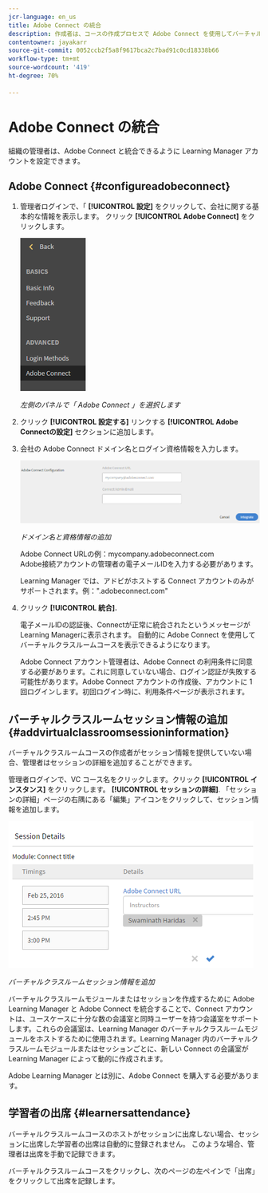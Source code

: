 ```yaml
---
jcr-language: en_us
title: Adobe Connect の統合
description: 作成者は、コースの作成プロセスで Adobe Connect を使用してバーチャルクラスルームコースを作成することができます。 Learning Manager アカウントで Adobe Connect を有効にするには、組織の管理者に連絡する必要があります。
contentowner: jayakarr
source-git-commit: 0052ccb2f5a8f9617bca2c7bad91c0cd18338b66
workflow-type: tm+mt
source-wordcount: '419'
ht-degree: 70%

---
```




# Adobe Connect の統合

組織の管理者は、Adobe Connect と統合できるように Learning Manager アカウントを設定できます。

## Adobe Connect {#configureadobeconnect}

1. 管理者ログインで、「 **[!UICONTROL 設定]** をクリックして、会社に関する基本的な情報を表示します。 クリック **[!UICONTROL Adobe Connect]** をクリックします。

   ![](assets/left-pane.png)

   *左側のパネルで「 Adobe Connect 」を選択します*

1. クリック **[!UICONTROL 設定する]** リンクする **[!UICONTROL Adobe Connectの設定]** セクションに追加します。

   <!--![](assets/configure-now-connect.png)-->

1. 会社の Adobe Connect ドメイン名とログイン資格情報を入力します。

   ![](assets/adobeconnect-config.png)

   *ドメイン名と資格情報の追加*

   Adobe Connect URLの例：mycompany.adobeconnect.com\
   Adobe接続アカウントの管理者の電子メールIDを入力する必要があります。

   Learning Manager では、アドビがホストする Connect アカウントのみがサポートされます。例：&quot;.adobeconnect.com&quot;

1. クリック **[!UICONTROL 統合].**

   電子メールIDの認証後、Connectが正常に統合されたというメッセージがLearning Managerに表示されます。 自動的に Adobe Connect を使用してバーチャルクラスルームコースを表示できるようになります。

   Adobe Connect アカウント管理者は、Adobe Connect の利用条件に同意する必要があります。これに同意していない場合、ログイン認証が失敗する可能性があります。Adobe Connect アカウントの作成後、アカウントに 1 回ログインします。初回ログイン時に、利用条件ページが表示されます。

   <!--![](assets/mail-confirmation.png)-->

## バーチャルクラスルームセッション情報の追加 {#addvirtualclassroomsessioninformation}

バーチャルクラスルームコースの作成者がセッション情報を提供していない場合、管理者はセッションの詳細を追加することができます。

管理者ログインで、VC コース名をクリックします。クリック **[!UICONTROL インスタンス]** をクリックします。 **[!UICONTROL セッションの詳細]**.  「セッションの詳細」ページの右隅にある「編集」アイコンをクリックして、セッション情報を追加します。

![](assets/session-creation-admin.png)

*バーチャルクラスルームセッション情報を追加*

バーチャルクラスルームモジュールまたはセッションを作成するために Adobe Learning Manager と Adobe Connect を統合することで、Connect アカウントは、ユースケースに十分な数の会議室と同時ユーザーを持つ会議室をサポートします。これらの会議室は、Learning Manager のバーチャルクラスルームモジュールをホストするために使用されます。Learning Manager 内のバーチャルクラスルームモジュールまたはセッションごとに、新しい Connect の会議室が Learning Manager によって動的に作成されます。

Adobe Learning Manager とは別に、Adobe Connect を購入する必要があります。

## 学習者の出席 {#learnersattendance}

バーチャルクラスルームコースのホストがセッションに出席しない場合、セッションに出席した学習者の出席は自動的に登録されません。 このような場合、管理者は出席を手動で記録できます。

バーチャルクラスルームコースをクリックし、次のページの左ペインで「出席」をクリックして出席を記録します。
